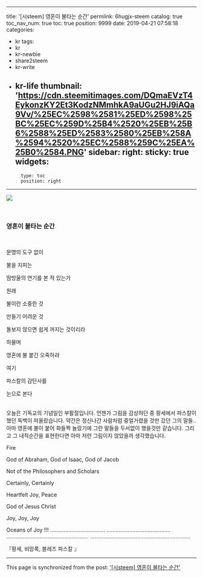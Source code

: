 
---
title: '[시steem] 영혼이 불타는 순간'
permlink: 6hugjx-steem
catalog: true
toc_nav_num: true
toc: true
position: 9999
date: 2019-04-21 07:58:18
categories:
- kr
tags:
- kr
- kr-newbie
- share2steem
- kr-write
- kr-life
thumbnail: 'https://cdn.steemitimages.com/DQmaEVzT4EykonzKY2Et3KodzNMmhkA9aUGu2HJ9iAQa9Vv/%25EC%2598%2581%25ED%2598%25BC%25EC%259D%25B4%2520%25EB%25B6%2588%25ED%2583%2580%25EB%258A%2594%2520%25EC%2588%259C%25EA%25B0%2584.PNG'
sidebar:
    right:
        sticky: true
widgets:
    -
        type: toc
        position: right
---


![](https://cdn.steemitimages.com/DQmaEVzT4EykonzKY2Et3KodzNMmhkA9aUGu2HJ9iAQa9Vv/%25EC%2598%2581%25ED%2598%25BC%25EC%259D%25B4%2520%25EB%25B6%2588%25ED%2583%2580%25EB%258A%2594%2520%25EC%2588%259C%25EA%25B0%2584.PNG)

<br/>
<h3>영혼이 불타는 순간</h3>
<br/>

문명의 도구 없이

불을 지피는

땀방울의 연기를 본 적 있는가

원래

불이란 소중한 것

만들기 어려운 것

돌보지 않으면 쉽게 꺼지는 것이리라

하물며

영혼에 불 붙긴 오죽하랴

여기

파스칼의 감탄사를

눈으로 본다
<br/>
<br/>


오늘은 기독교의 기념일인 부활절입니다.
언젠가 그림을 감상하던 중
팡세에서 파스칼이 했던 독백이 떠올랐습니다.
약간은 정신나간 사람처럼 중얼거렸을 것만 갔던 그의 말들..
아마 영혼에 불이 붙어 화들짝 놀랐기에 그런 말들을 두서없이 했을것만 같습니다. 그리고 그 내적순간을 표현한다면 아마 저런 그림이지 않았을까 생각했습니다.



Fire

God of Abraham, God of Isaac, God of Jacob

Not of the Philosophers and Scholars

Certainly, Certainly

Heartfelt Joy, Peace

God of Jesus Christ

Joy, Joy, Joy

Oceans of Joy !!!
………………………………
……………………………………
………………………………………………
…………………………………………………………

『팡세, 비망록, 블레즈 파스칼 』

- - -

This page is synchronized from the post: ['[시steem] 영혼이 불타는 순간'](https://steemit.com/@coreabeforekorea/6hugjx-steem)
